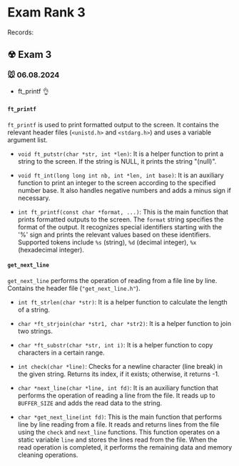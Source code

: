 # Exam Rank 3

Records:
## ☢ Exam 3
### 🐭 06.08.2024
- ft_printf 👌

#### `ft_printf`
`ft_printf` is used to print formatted output to the screen. It contains the relevant header files (`<unistd.h>` and `<stdarg.h>`) and uses a variable argument list.

- `void ft_putstr(char *str, int *len)`: It is a helper function to print a string to the screen. If the string is NULL, it prints the string "(null)".

- `void ft_int(long long int nb, int *len, int base)`: It is an auxiliary function to print an integer to the screen according to the specified number base. It also handles negative numbers and adds a minus sign if necessary.

- `int ft_printf(const char *format, ...)`: This is the main function that prints formatted outputs to the screen. The `format` string specifies the format of the output. It recognizes special identifiers starting with the '%' sign and prints the relevant values ​​based on these identifiers. Supported tokens include `%s` (string), `%d` (decimal integer), `%x` (hexadecimal integer).

#### `get_next_line`
`get_next_line` performs the operation of reading from a file line by line. Contains the header file (`"get_next_line.h"`).

- `int ft_strlen(char *str)`: It is a helper function to calculate the length of a string.

- `char *ft_strjoin(char *str1, char *str2)`: It is a helper function to join two strings.

- `char *ft_substr(char *str, int i)`: It is a helper function to copy characters in a certain range.

- `int check(char *line)`: Checks for a newline character (line break) in the given string. Returns its index, if it exists; otherwise, it returns -1.

- `char *next_line(char *line, int fd)`: It is an auxiliary function that performs the operation of reading a line from the file. It reads up to `BUFFER_SIZE` and adds the read data to the string.

- `char *get_next_line(int fd)`: This is the main function that performs line by line reading from a file. It reads and returns lines from the file using the `check` and `next_line` functions. This function operates on a static variable `line` and stores the lines read from the file. When the read operation is completed, it performs the remaining data and memory cleaning operations.